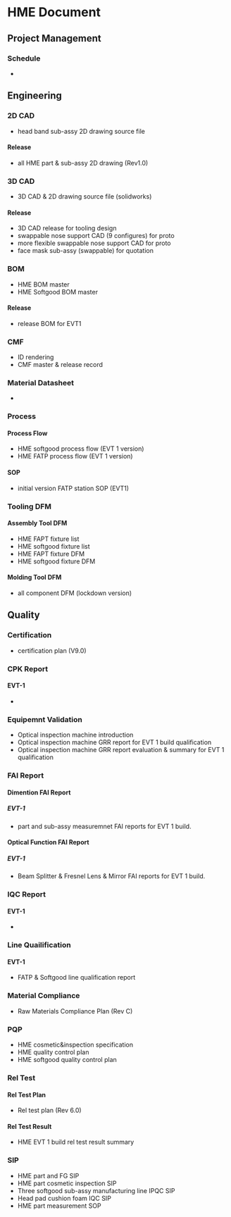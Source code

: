 # HME Document
## Project Management
### Schedule
* 
## Engineering
### 2D CAD
* head band sub-assy 2D drawing source file
#### Release
* all HME part & sub-assy 2D drawing (Rev1.0)
### 3D CAD
* 3D CAD & 2D drawing source file (solidworks)
#### Release
* 3D CAD release for tooling design
* swappable nose support CAD (9 configures) for proto
* more flexible swappable nose support CAD for proto
* face mask sub-assy (swappable) for quotation
### BOM
* HME BOM master
* HME Softgood BOM master
#### Release
* release BOM for EVT1 
### CMF
* ID rendering
* CMF master & release record
### Material Datasheet
* 
### Process
#### Process Flow
* HME softgood process flow (EVT 1 version)
* HME FATP process flow (EVT 1 version)
#### SOP
* initial version FATP station SOP (EVT1)
### Tooling DFM
#### Assembly Tool DFM
* HME FAPT fixture list
* HME softgood fixture list
* HME FAPT fixture DFM
* HME softgood fixture DFM
#### Molding Tool DFM
* all component DFM (lockdown version)
## Quality
### Certification
* certification plan (V9.0)
### CPK Report
#### EVT-1
* 
### Equipemnt Validation
* Optical inspection machine introduction
* Optical inspection machine GRR report for EVT 1 build qualification
* Optical inspection machine GRR report evaluation & summary for EVT 1 qualification
### FAI Report
#### Dimention FAI Report
##### EVT-1
* part and sub-assy measuremnet FAI reports for EVT 1 build.
#### Optical Function FAI Report
##### EVT-1
* Beam Splitter & Fresnel Lens & Mirror FAI reports for EVT 1 build.
### IQC Report
#### EVT-1
* 
### Line Quailification
#### EVT-1
* FATP & Softgood line qualification report
### Material Compliance
* Raw Materials Compliance Plan (Rev C)
### PQP
* HME cosmetic&inspection specification
* HME quality control plan
* HME softgood quality control plan
### Rel Test
#### Rel Test Plan
* Rel test plan (Rev 6.0)
#### Rel Test Result
* HME EVT 1 build rel test result summary
### SIP
* HME part and FG SIP
* HME part cosmetic inspection SIP
* Three softgood sub-assy manufacturing line IPQC SIP
* Head pad cushion foam IQC SIP
* HME part measurement SOP
